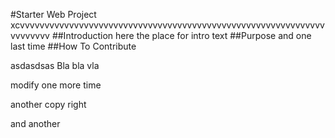 #Starter Web Project
xcvvvvvvvvvvvvvvvvvvvvvvvvvvvvvvvvvvvvvvvvvvvvvvvvvvvvvvvvvvvvvvvvvvvvvv
##Introduction
here the place for intro text
##Purpose
and one last time
##How To Contribute 

asdasdsas
Bla bla vla


modify one more time

another copy right

and another
